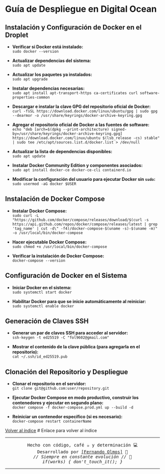 # Guía de Despliegue en Digital Ocean

## Instalación y Configuración de Docker en el Droplet

- **Verificar si Docker está instalado:**  
  `sudo docker --version`

- **Actualizar dependencias del sistema:**  
  `sudo apt update`

- **Actualizar los paquetes ya instalados:**  
  `sudo apt upgrade`

- **Instalar dependencias necesarias:**  
  `sudo apt install apt-transport-https ca-certificates curl software-properties-common`

- **Descargar e instalar la clave GPG del repositorio oficial de Docker:**  
  `curl -fsSL https://download.docker.com/linux/ubuntu/gpg | sudo gpg --dearmor -o /usr/share/keyrings/docker-archive-keyring.gpg`

- **Agregar el repositorio oficial de Docker a las fuentes de software:**  
  `echo "deb [arch=$(dpkg --print-architecture) signed-by=/usr/share/keyrings/docker-archive-keyring.gpg] https://download.docker.com/linux/ubuntu $(lsb_release -cs) stable" | sudo tee /etc/apt/sources.list.d/docker.list > /dev/null`

- **Actualizar la lista de dependencias disponibles:**  
  `sudo apt update`

- **Instalar Docker Community Edition y componentes asociados:**  
  `sudo apt install docker-ce docker-ce-cli containerd.io`

- **Modificar la configuración del usuario para ejecutar Docker sin `sudo`:**  
  `sudo usermod -aG docker $USER`

## Instalación de Docker Compose

- **Instalar Docker Compose:**  
  `sudo curl -L "https://github.com/docker/compose/releases/download/$(curl -s https://api.github.com/repos/docker/compose/releases/latest | grep 'tag_name' | cut -d\" -f4)/docker-compose-$(uname -s)-$(uname -m)" -o /usr/local/bin/docker-compose`

- **Hacer ejecutable Docker Compose:**  
  `sudo chmod +x /usr/local/bin/docker-compose`

- **Verificar la instalación de Docker Compose:**  
  `docker-compose --version`

## Configuración de Docker en el Sistema

- **Iniciar Docker en el sistema:**  
  `sudo systemctl start docker`

- **Habilitar Docker para que se inicie automáticamente al reiniciar:**  
  `sudo systemctl enable docker`

## Generación de Claves SSH

- **Generar un par de claves SSH para acceder al servidor:**  
  `ssh-keygen -t ed25519 -C "fol9602@gmail.com"`

- **Mostrar el contenido de la clave pública (para agregarla en el repositorio):**  
  `cat ~/.ssh/id_ed25519.pub`

## Clonación del Repositorio y Despliegue

- **Clonar el repositorio en el servidor:**  
  `git clone git@github.com:user/repository.git`

- **Ejecutar Docker Compose en modo productivo, construir los contenedores y ejecutar en segundo plano:**  
  `docker compose -f docker-compose.prod.yml up --build -d`

- **Reiniciar un contenedor específico (si es necesario):**  
  `docker-compose restart containerName`


[Volver al índice](../README.md)  # Enlace para volver al índice

---

<p align="center">
  <samp>Hecho con código, café ☕ y determinación 💻</samp><br>
  <samp>Desarrollado por <a href="https://github.com/FerFranky">[Fernando Olmos]</a> 🚀</samp><br>
  <samp><i>// Siempre en constante evolución // 🔧</i></samp><br>
  <samp><i>if(works) { don't_touch_it(); }</i></samp>
</p>

---